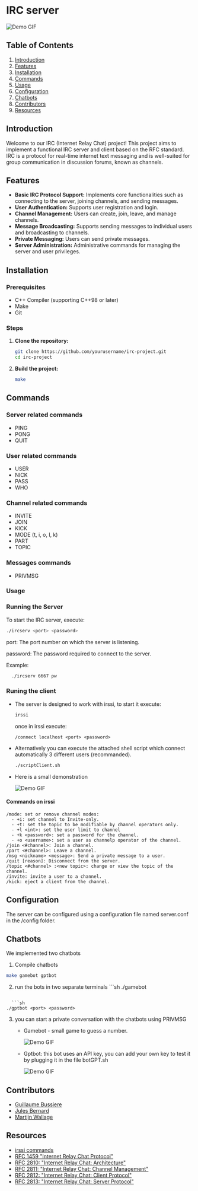 # IRC server

![Demo GIF](gif_and_image/irc_demo.gif)

## Table of Contents

1. [Introduction](#introduction)
2. [Features](#features)
3. [Installation](#installation)
4. [Commands](#commands) 
5. [Usage](#usage)
6. [Configuration](#configuration)
7. [Chatbots](#chatbots)
8. [Contributors](#contributors)
9. [Resources](#resources)

## Introduction

Welcome to our IRC (Internet Relay Chat) project! This project aims to implement a functional IRC server and client based on the RFC standard. IRC is a protocol for real-time internet text messaging and is well-suited for group communication in discussion forums, known as channels.

## Features

- **Basic IRC Protocol Support:** Implements core functionalities such as connecting to the server, joining channels, and sending messages.
- **User Authentication:** Supports user registration and login.
- **Channel Management:** Users can create, join, leave, and manage channels.
- **Message Broadcasting:** Supports sending messages to individual users and broadcasting to channels.
- **Private Messaging:** Users can send private messages.
- **Server Administration:** Administrative commands for managing the server and user privileges.

## Installation

### Prerequisites

- C++ Compiler (supporting C++98 or later)
- Make
- Git

### Steps

1. **Clone the repository:**
   ```sh
   git clone https://github.com/yourusername/irc-project.git
   cd irc-project
   ```
2. **Build the project:**
   ```sh
   make
   ```
## Commands

### Server related commands
* PING
* PONG
* QUIT

### User related commands
* USER
* NICK
* PASS
* WHO

### Channel related commands
* INVITE
* JOIN
* KICK
* MODE (t, i, o, l, k)
* PART
* TOPIC

### Messages commands ###
* PRIVMSG


### Usage

### Running the Server

To start the IRC server, execute:
  ```sh
  ./ircserv <port> <password>
 ```
port: The port number on which the server is listening.

password: The password required to connect to the server.

Example:  
```sh
  ./ircserv 6667 pw
 ```

### Runing the client

- The server is designed to work with irssi, to start it execute:
    ```sh
  irssi
    ```
  once in irssi execute:
    ```irssi
    /connect localhost <port> <password>
    ```
    
- Alternatively you can execute the attached shell script which connect automatically 3 different users (recommanded).
  
  ```sh
  ./scriptClient.sh
  ```
- Here is a small demonstration

  ![Demo GIF](gif_and_image/demo.gif)

#### Commands on irssi
    /mode: set or remove channel modes:
      - +i: set channel to Invite-only.
      - +t: set the topic to be modifiable by channel operators only.
      - +l <int>: set the user limit to channel
      - +k <password>: set a password for the channel.
      - +o <username>: set a user as channelp operator of the channel.
    /join <#channel>: Join a channel.
    /part <#channel>: Leave a channel.
    /msg <nickname> <message>: Send a private message to a user.
    /quit [reason]: Disconnect from the server.
    /topic <#channel> :<new topic>: change or view the topic of the channel.
    /invite: invite a user to a channel.
    /kick: eject a client from the channel.

## Configuration

The server can be configured using a configuration file named server.conf in the /config folder. 


## Chatbots

We implemented two chatbots

  1. Compile chatbots
     
  ```sh
  make gamebot gptbot
  ```
  2. run the bots in two separate terminals
    ```sh
  ./gamebot <port> <password>
  ```

    ```sh
  ./gptbot <port> <password>
  ```

  3. you can start a private conversation with the chatbots using PRIVMSG
     - Gamebot - small game to guess a number.
       
       ![Demo GIF](gif_and_image/gamebot.gif)
       
     - Gptbot: this bot uses an API key, you can add your own key to test it by plugging it in the file botGPT.sh

       ![Demo GIF](gif_and_image/gptbot.gif)

## Contributors
- [Guillaume Bussiere](https://github.com/Bussiereg)
- [Jules Bernard](https://github.com/julesrb)
- [Martijn Wallage](https://github.com/MartijnWallage)

## Resources
- [irssi commands](https://irssi.org/documentation/help/cat_IRC%20Commands)
- [RFC 1459 "Internet Relay Chat Protocol"](https://datatracker.ietf.org/doc/html/rfc1459)
- [RFC 2810: "Internet Relay Chat: Architecture"](https://datatracker.ietf.org/doc/html/rfc2810)
- [RFC 2811: "Internet Relay Chat: Channel Management"](https://datatracker.ietf.org/doc/html/rfc2811)
- [RFC 2812: "Internet Relay Chat: Client Protocol"](https://datatracker.ietf.org/doc/html/rfc2812)
- [RFC 2813: "Internet Relay Chat: Server Protocol"](https://datatracker.ietf.org/doc/html/rfc2813)
